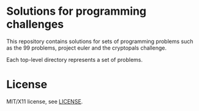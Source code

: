 Solutions for programming challenges
====================================

This repository contains solutions for sets of programming
problems such as the 99 problems, project euler and the cryptopals
challenge.

Each top-level directory represents a set of problems.

License
=======

MIT/X11 license, see [LICENSE](./LICENSE).
